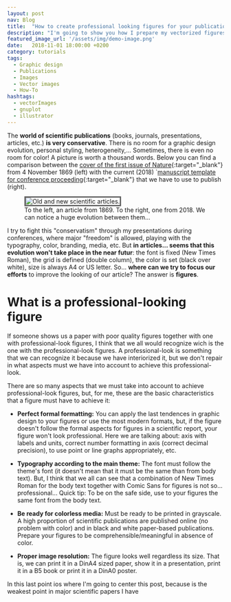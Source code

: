 ```yaml
---
layout: post
nav: Blog
title:  "How to create professional looking figures for your publications"
description: "I'm going to show you how I prepare my vectorized figures for publications in order to give them a professional look regardless the support or size of your media."
featured_image_url: '/assets/img/demo-image.png'
date:   2018-11-01 18:00:00 +0200
category: tutorials
tags:
  - Graphic design
  - Publications
  - Images
  - Vector images
  - How-To
hashtags:
  - vectorImages
  - gnuplot
  - illustrator
---
```


The **world of scientific publications** (books, journals, presentations, articles, etc.) **is very conservative**. There is no room for a graphic design evolution, personal styling, heterogeneity,... Sometimes, there is even no room for color! A picture is worth a thousand words. Below you can find a comparison between the [cover of the first issue of Nature](https://en.wikipedia.org/wiki/Scientific_journal#/media/File:Nature_cover,_November_4,_1869.jpg){:target="_blank"} from 4 November 1869 (left) with the current (2018) `[manuscript template for conference proceeding](https://www.ieee.org/conferences/publishing/templates.html){:target="_blank"} that we have to use to publish (right).

<figure>
  <img src="{{ '/assets/img/old-vs-new-article-look.jpg' | relative_url }}" alt="Old and new scientific articles." style="max-width:100%;border:3px solid #636363;">
  <figcaption>
    To the left, an article from 1869. To the right, one from 2018. We can notice a huge evolution between them...
  </figcaption>
</figure>

I try to fight this "conservatism" through my presentations during conferences, where major "freedom" is allowed, playing with the typography, color, branding, media, etc. But **in articles... seems that this evolution won't take place in the near futur**: the font is fixed (New Times Roman), the grid is defined (double column), the color is set (black over white), size is always A4 or US letter. So... **where can we try to focus our efforts** to improve the looking of our article? The answer is **figures**.

# What is a professional-looking figure

If someone shows us a paper with poor quality figures together with one with professional-look figures, I think that we all would recognize wich is the one with the professional-look figures. A professional-look is something that we can recognize it because we have interiorized it, but we don't repair in what aspects must we have into account to achieve this professional-look.

There are so many aspects that we must take into account to achieve professional-look figures, but, for me, these are the basic characteristics that a figure must have to achieve it:

- **Perfect formal formatting:** You can apply the last tendences in graphic design to your figures or use the most modern formats, but, if the figure doesn't follow the formal aspects for figures in a scientific report, your figure won't look professional. Here we are talking about: axis with labels and units, correct number formatting in axis (correct decimal precision), to use point or line graphs appropriately, etc.

- **Typography according to the main theme:** The font must follow the theme's font (it doesn't mean that it must be the same than from body text). But, I think that we all can see that a combination of New Times Roman for the body text together with Comic Sans for figures is not so... professional... Quick tip: To be on the safe side, use to your figures the same font from the body text.

- **Be ready for colorless media:** Must be ready to be printed in grayscale. A high proportion of scientific publications are published online (no problem with color) and in black and white paper-based publications. Prepare your figures to be comprehensible/meaningful in absence of color.

- **Proper image resolution:** The figure looks well regardless its size. That is, we can print it in a DinA4 sized paper, show it in a presentation, print it in a B5 book or print it in a DinA0 poster.

In this last point ios where I'm going to center this post, because is the weakest point in major scientific papers I have 
